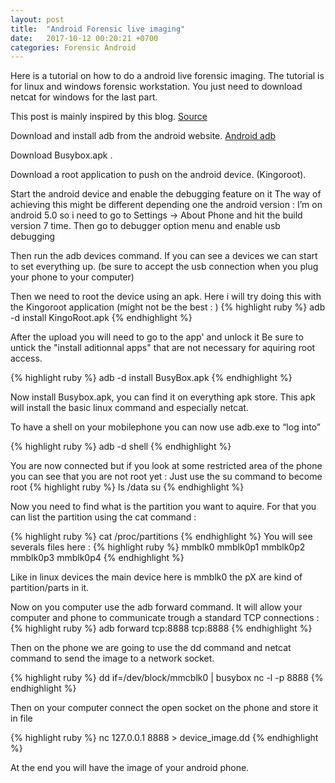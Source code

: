 ```yaml
---
layout: post
title:  "Android Forensic live imaging"
date:   2017-10-12 00:20:21 +0700
categories: Forensic Android
---
```

Here is a tutorial on how to do a android live forensic imaging.
The tutorial is for linux and windows forensic workstation. You just need to download netcat for windows for the last part.

This post is mainly inspired by this blog.
[Source](https://freeandroidforensics.blogspot.fr/2014/08/live-imaging-android-device.html)

Download and install adb from the android website.
[Android adb](http://developer.android.com/tools/help/adb.html)

Download Busybox.apk .

Download a root application to push on the android device. (Kingoroot).


Start the android device and enable the debugging feature on it
The way of achieving this might be different depending one the android version :
I’m on android 5.0 so i need to go to Settings -> About Phone and hit the build version 7 time.
Then go to debugger option menu and enable usb debugging

Then run the adb devices command.
If you can see a devices we can start to set everything up. (be sure to accept the usb connection when you plug your phone to your computer)

Then we need to root the device using an apk.
Here i will try doing this with the Kingoroot application (might not be the best : )
{% highlight ruby %}
adb -d install KingoRoot.apk
{% endhighlight %}

After the upload you will need to go to the app' and unlock it
Be sure to untick the "install aditionnal apps" that are not necessary for aquiring root access.

{% highlight ruby %}
adb -d install BusyBox.apk
{% endhighlight %}

Now install Busybox.apk, you can find it on everything apk store.
This apk will install the basic linux command and especially netcat.

To have a shell on your mobilephone you can now use adb.exe to “log into”

{% highlight ruby %}
adb -d shell
{% endhighlight %}

You are now connected but if you look at some restricted area of the phone you can see that you are not root yet :
Just use the su command to become root
{% highlight ruby %}
ls /data
su
{% endhighlight %}

Now you need to find what is the partition you want to aquire.
For that you can list the partition using the cat command :

{% highlight ruby %}
cat /proc/partitions
{% endhighlight %}
You will see severals files here :
{% highlight ruby %}
mmblk0
mmblk0p1
mmblk0p2
mmblk0p3
mmblk0p4
{% endhighlight %}

Like in linux devices the main device here is mmblk0 the pX are kind of partition/parts in it.

Now on you computer use the adb forward command.
It will allow your computer and phone to communicate trough a standard TCP connections :
{% highlight ruby %}
adb forward tcp:8888 tcp:8888
{% endhighlight %}

Then on the phone we are going to use the dd command and netcat command to send the image to a network socket.

{% highlight ruby %}
dd if=/dev/block/mmcblk0 | busybox nc -l -p 8888
{% endhighlight %}

Then on your computer connect the open socket on the phone and store it in file

{% highlight ruby %}
nc 127.0.0.1 8888 > device_image.dd
{% endhighlight %}

At the end you will have the image of your android phone.
